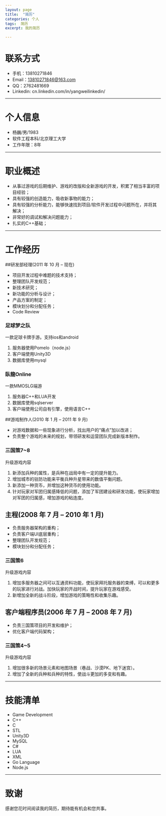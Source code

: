 ```yaml
---
layout: page
title:  "简历"
categories: 个人
tags:  简历
excerpt: 我的简历

---
```


# 联系方式
- 手机：13810271846
- Email：13810271846@163.com 
- QQ：2762481669
- Linkedin: cn.linkedin.com/in/yangweilinkedin/

---

# 个人信息

 - 杨巍/男/1983 
 - 软件工程本科/北京理工大学
 - 工作年限：8年
 
---

# 职业概述
- 从事过游戏的后期维护、游戏的改版和全新游戏的开发，积累了相当丰富的项目经验；
- 具有较强的创造能力，吸收新事物的能力；
- 具有较强的分析能力，能够快速找到项目/软件开发过程中问题所在，并将其解决；
- 非常好的调试和解决问题能力；
- 扎实的C++基础；

-----
# 工作经历
##研发部经理(2011 年 10 月 – 现在)
- 项目开发过程中难题的技术支持；
- 整理团队开发规范；
- 新技术研究；
- 新功能的分析与设计；
- 产品方案的制定；
- 模块划分和分配任务；
- Code Review

### 足球梦之队
一款足球卡牌手游。支持ios和android

1. 服务器使用Pomelo（node.js）
2. 客户端使用Unity3D
3. 数据库使用mysql


### 臥龍Online

一款MMOSLG端游

1. 服务器C++和LUA开发
2. 数据库使用sqlserver
3. 客户端使用公司自有引擎，使用语言C++

##游戏制作人(2010 年 1 月 – 2011 年 9 月)
- 对游戏数据和一些现象进行分析，找出用户的“痛点”加以改进；
- 负责整个游戏的未来的规划，带领研发和运营团队完成新版本制作。

### 三国策7~8

升级游戏内容

1. 新添加兵种的属性，是兵种在战局中有一定的提升能力。
2. 增加城市的驻防功能来平衡兵种升星带来的数值平衡问题。
3. 新添加一种货币，并增加这种货币的使用功能。
4. 针对玩家对军团归属感降低的问题，添加了军团建设和研发功能，使玩家增加对军团的归属感，增加游戏的粘连度。

## 主程(2008 年 7 月 – 2010 年 1 月)
- 负责服务器架构的重构；
- 负责客户端UI底层重构；
- 整理团队开发规范；
- 模块划分和分配任务；

### 三国策6
升级游戏内容

1. 增加多服务器之间可以互通资料功能，使玩家拜托服务器的束缚，可以和更多的玩家进行对战。加快玩家的开战时间，提升玩家在游戏感受。
2. 新增加全新的战斗阶段，增加游戏的策略性和收集乐趣。

## 客户端程序员(2006 年 7 月 – 2008 年 7 月)
- 负责三国策项目的开发和维护；
- 优化客户端代码架构；

### 三国策4~5
升级游戏内容

1. 增加很多新的场景元素和地图场景（巷战、沙漠PK、地下迷宫）。
2. 增加了全新的兵种和兵种的特性，使战斗更加的多变和有趣。


-------------------------------------------

# 技能清单
- Game Development
- C++
- C
- STL
- Unity3D
- MySQL
- C#
- LUA
- XML
- Go Language
- Node.js

---

# 致谢
感谢您花时间阅读我的简历，期待能有机会和您共事。